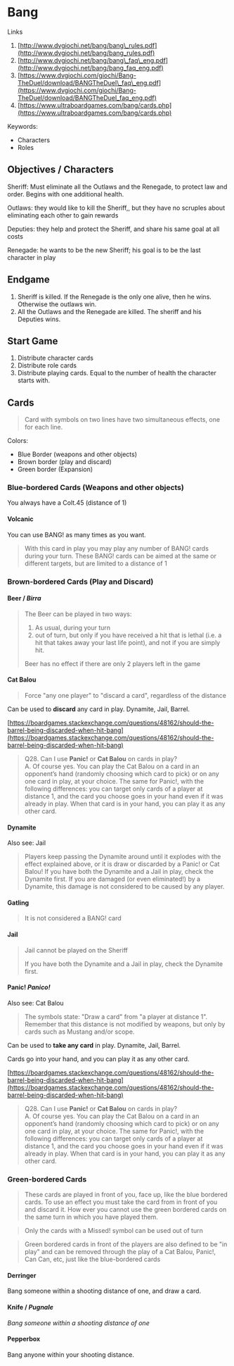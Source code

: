 # Bang

Links

1. [http://www.dvgiochi.net/bang/bang\_rules.pdf](http://www.dvgiochi.net/bang/bang_rules.pdf)
2. [http://www.dvgiochi.net/bang/bang\_faq\_eng.pdf](http://www.dvgiochi.net/bang/bang_faq_eng.pdf)
3. [https://www.dvgiochi.com/giochi/Bang-TheDuel/download/BANGTheDuel\_faq\_eng.pdf](https://www.dvgiochi.com/giochi/Bang-TheDuel/download/BANGTheDuel_faq_eng.pdf)
4. [https://www.ultraboardgames.com/bang/cards.php](https://www.ultraboardgames.com/bang/cards.php)

Keywords:

* Characters
* Roles

## Objectives / Characters

Sheriff: Must eliminate all the Outlaws and the Renegade, to protect law and order. Begins with one additional health.

Outlaws: they would like to kill the Sheriff,, but they have no scruples about eliminating each other to gain rewards

Deputies: they help and protect the Sheriff, and share his same goal at all costs 

Renegade: he wants to be the new Sheriff; his goal is to be the last character in play

## Endgame

1. Sheriff is killed. If the Renegade is the only one alive, then he wins. Otherwise the outlaws win.
2. All the Outlaws and the Renegade are killed. The sheriff and his Deputies wins.

## Start Game

1. Distribute character cards
2. Distribute role cards
3. Distribute playing cards. Equal to the number of health the character starts with.

## Cards

> Card with symbols on two lines have two simultaneous effects, one for each line.

Colors:

* Blue Border \(weapons and other objects\)
* Brown border \(play and discard\)
* Green border \(Expansion\)

### Blue-bordered Cards \(Weapons and other objects\)

You always have a Colt.45 \(distance  of 1\)

#### Volcanic

You can use BANG! as many times as you want.

> With this card in play you may play any number of BANG! cards during your turn. These BANG! cards can be aimed at the same or different targets, but are limited to a distance of 1

### Brown-bordered Cards \(Play and Discard\)

#### Beer / _Birra_

> The Beer can be played in two ways:
>
> 1. As usual, during your turn
> 2. out of turn, but only if you have received a hit that is lethal \(i.e. a hit that takes away your last life point\), and not if you are simply hit.
>
> Beer has no effect if there are only 2 players left in the game

#### Cat Balou

> Force "any one player" to "discard a card", regardless of the distance

Can be used to **discard** any card in play. Dynamite, Jail, Barrel.

[https://boardgames.stackexchange.com/questions/48162/should-the-barrel-being-discarded-when-hit-bang](https://boardgames.stackexchange.com/questions/48162/should-the-barrel-being-discarded-when-hit-bang)

> Q28. Can I use **Panic!** or **Cat Balou** on cards in play?  
> A. Of course yes. You can play the Cat Balou on a card in an opponent’s hand \(randomly choosing which card to pick\) or on any one card in play, at your choice. The same for Panic!, with the following differences: you can target only cards of a player at distance 1, and the card you choose goes in your hand even if it was already in play. When that card is in your hand, you can play it as any other card.

#### Dynamite

Also see: Jail

> Players keep passing the Dynamite around until it explodes with the effect explained above, or it is draw or discarded by a Panic! or Cat Balou! If you have both the Dynamite and a Jail in play, check the Dynamite first. If you are damaged \(or even eliminated!\) by a Dynamite, this damage is not considered to be caused by any player.

#### Gatling

> It is not considered a BANG! card

#### Jail

> Jail cannot be played on the Sheriff
>
> If you have both the Dynamite and a Jail in play, check the Dynamite first.

#### Panic! _Panico!_

Also see: Cat Balou

> The symbols state: "Draw a card" from "a player at distance 1". Remember that this distance is not modified by weapons, but only by cards such as Mustang and/or scope.

Can be used to **take any card** in play. Dynamite, Jail, Barrel.

Cards go into your hand, and you can play it as any other card.

[https://boardgames.stackexchange.com/questions/48162/should-the-barrel-being-discarded-when-hit-bang](https://boardgames.stackexchange.com/questions/48162/should-the-barrel-being-discarded-when-hit-bang)

> Q28. Can I use **Panic!** or **Cat Balou** on cards in play?  
> A. Of course yes. You can play the Cat Balou on a card in an opponent’s hand \(randomly choosing which card to pick\) or on any one card in play, at your choice. The same for Panic!, with the following differences: you can target only cards of a player at distance 1, and the card you choose goes in your hand even if it was already in play. When that card is in your hand, you can play it as any other card.

### Green-bordered Cards

> These cards are played in front of you, face up, like the blue bordered cards. To use an effect you must take the card from in front of you and discard it. How ever you cannot use the green bordered cards on the same turn in which you have played them.

> Only the cards with a Missed! symbol can be used out of turn

> Green bordered cards in front of the players are also defined to be "in play" and can be removed through the play of a Cat Balou, Panic!, Can Can, etc, just like the blue-bordered cards

#### Derringer

Bang someone within a shooting distance of one, and draw a card.

#### Knife / _Pugnale_

_Bang someone within a shooting distance of one_

#### Pepperbox

Bang anyone within your shooting distance.

